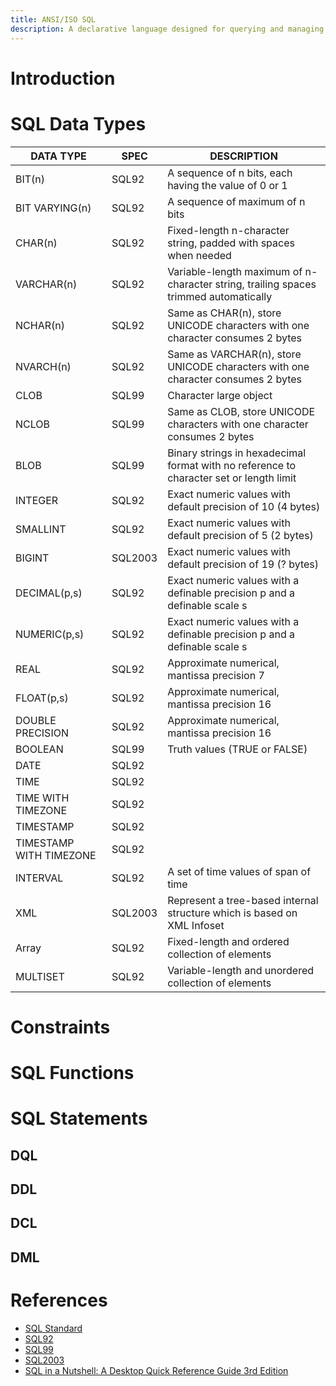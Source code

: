 ```yaml
---
title: ANSI/ISO SQL
description: A declarative language designed for querying and managing data in an RDBMS
---
```

# Introduction

# SQL Data Types

|DATA TYPE              |SPEC   |DESCRIPTION
|-----------------------|-------|-----------
|BIT(n)                 |SQL92  |A sequence of n bits, each having the value of 0 or 1
|BIT VARYING(n)         |SQL92  |A sequence of maximum of n bits
|CHAR(n)                |SQL92  |Fixed-length n-character string, padded with spaces when needed
|VARCHAR(n)             |SQL92  |Variable-length maximum of n-character string, trailing spaces trimmed automatically
|NCHAR(n)               |SQL92  |Same as CHAR(n), store UNICODE characters with one character consumes 2 bytes
|NVARCH(n)              |SQL92  |Same as VARCHAR(n), store UNICODE characters with one character consumes 2 bytes
|CLOB                   |SQL99  |Character large object
|NCLOB                  |SQL99  |Same as CLOB, store UNICODE characters with one character consumes 2 bytes
|BLOB                   |SQL99  |Binary strings in hexadecimal format with no reference to character set or length limit
|INTEGER                |SQL92  |Exact numeric values with default precision of 10 (4 bytes)
|SMALLINT               |SQL92  |Exact numeric values with default precision of 5 (2 bytes)
|BIGINT                 |SQL2003|Exact numeric values with default precision of 19 (? bytes)
|DECIMAL(p,s)           |SQL92  |Exact numeric values with a definable precision p and a definable scale s
|NUMERIC(p,s)           |SQL92  |Exact numeric values with a definable precision p and a definable scale s
|REAL                   |SQL92  |Approximate numerical, mantissa precision 7
|FLOAT(p,s)             |SQL92  |Approximate numerical, mantissa precision 16
|DOUBLE PRECISION       |SQL92  |Approximate numerical, mantissa precision 16
|BOOLEAN                |SQL99  |Truth values (TRUE or FALSE)
|DATE                   |SQL92  |
|TIME                   |SQL92  |
|TIME WITH TIMEZONE     |SQL92  |
|TIMESTAMP              |SQL92  |
|TIMESTAMP WITH TIMEZONE|SQL92  |
|INTERVAL               |SQL92  |A set of time values of span of time
|XML                    |SQL2003|Represent a tree-based internal structure which is based on XML Infoset
|Array                  |SQL92  |Fixed-length and ordered collection of elements
|MULTISET               |SQL92  |Variable-length and unordered collection of elements

# Constraints

# SQL Functions

# SQL Statements

## DQL

## DDL

## DCL

## DML

# References
* [SQL Standard](https://modern-sql.com/standard)
* [SQL92](http://www.contrib.andrew.cmu.edu/~shadow/sql/sql1992.txt)
* [SQL99](https://crate.io/docs/sql-99/en/latest)
* [SQL2003](https://jakewheat.github.io/sql-overview/sql-2003-foundation-grammar.html)
* [SQL in a Nutshell: A Desktop Quick Reference Guide 3rd Edition](https://www.amazon.com/SQL-Nutshell-Desktop-Reference-OReilly/dp/0596518846)